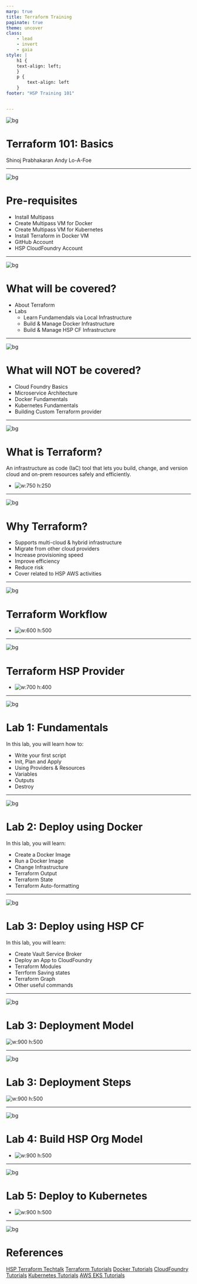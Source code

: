 ```yaml
---
marp: true
title: Terraform Training
paginate: true
theme: uncover
class:
    - lead
    - invert
    - gaia
style: |
    h1 {
    text-align: left;
    }
    p {
        text-align: left
    }
footer: "HSP Training 101"


---
```

![bg](./images/bg.png)
<!-- 
_color: white 
-->
# Terraform 101: Basics

Shinoj Prabhakaran
Andy Lo-A-Foe

---
![bg](./images/bg.webp)
<!--class: lead gaia-->
# Pre-requisites
- Install Multipass
- Create Multipass VM for Docker
- Create Multipass VM for Kubernetes 
- Install Terraform in Docker VM
- GitHub Account
- HSP CloudFoundry Account 

---
![bg](./images/bg.webp)
<!--class: lead gaia-->
# What will be covered?
- About Terraform
- Labs
    - Learn Fundamendals via Local Infrastructure
    - Build & Manage Docker Infrastructure
    - Build & Manage HSP CF Infrastructure

---
![bg](./images/bg.webp)
<!--class: lead gaia-->
# What will NOT be covered?
- Cloud Foundry Basics
- Microservice Architecture
- Docker Fundamentals
- Kubernetes Fundamentals
- Building Custom Terraform provider

---
![bg](./images/bg.webp)
<!-- _class: lead-->
# What is Terraform?
An infrastructure as code (IaC) tool that lets you build, change, and version cloud and on-prem resources safely and efficiently.
- ![w:750 h:250](./images/tf01.png)

---
![bg](./images/bg.webp)
<!-- _class: lead-->
# Why Terraform?

- Supports multi-cloud & hybrid infrastructure
- Migrate from other cloud providers
- Increase provisioning speed
- Improve efficiency
- Reduce risk
- Cover related to HSP AWS activities

---
![bg](./images/bg.webp)
<!-- _class: lead-->
# Terraform Workflow
- ![w:600 h:500](./images/tf02.png)

---
![bg](./images/bg.webp)
<!-- _class: lead-->
# Terraform HSP Provider
- ![w:700 h:400](./images/tf03.png)

---
![bg](./images/bg.webp)
<!-- _class: lead-->
# Lab 1: Fundamentals
In this lab, you will learn how to:
- Write your first script
- Init, Plan and Apply
- Using Providers & Resources
- Variables
- Outputs
- Destroy

---
![bg](./images/bg.webp)
<!-- _class: lead-->
# Lab 2: Deploy using Docker
In this lab, you will learn:
- Create a Docker Image
- Run a Docker Image
- Change Infrastructure
- Terraform Output
- Terraform State
- Terraform Auto-formatting

---
![bg](./images/bg.webp)
<!-- _class: lead-->
# Lab 3: Deploy using HSP CF
In this lab, you will learn:
- Create Vault Service Broker
- Deploy an App to CloudFoundry 
- Terraform Modules
- Terrform Saving states
- Terraform Graph
- Other useful commands

---
![bg](./images/bg.webp)
<!-- _class: lead-->
# Lab 3: Deployment Model
![w:900 h:500](./images/cf01.png)

---
![bg](./images/bg.webp)
<!-- _class: lead-->
# Lab 3: Deployment Steps
![w:900 h:500](./images/cf02.svg)

---
![bg](./images/bg.webp)
<!-- _class: lead-->
# Lab 4: Build HSP Org Model
- ![w:900 h:500](./images/hsp.png)

---
![bg](./images/bg.webp)
<!-- _class: lead-->
# Lab 5: Deploy to Kubernetes
- ![w:900 h:500](./images/kube.png)

---
![bg](./images/bg.webp)
<!-- _class: lead-->
# References
[HSP Terraform Techtalk](https://web.microsoftstream.com/video/2a5779a3-d8c9-4d90-8c4b-cbbe0d68b670)
[Terraform Tutorials](https://developer.hashicorp.com/terraform/tutorials)
[Docker Tutorials](https://www.docker.com/101-tutorial/)
[CloudFoundry Tutorials](https://web.microsoftstream.com/video/2ff6edb0-0bee-480d-ba49-4df7c94c3d8d)
[Kubernetes Tutorials](https://kubernetes.io/docs/tutorials/)
[AWS EKS Tutorials](https://docs.aws.amazon.com/eks/latest/userguide/getting-started.html)